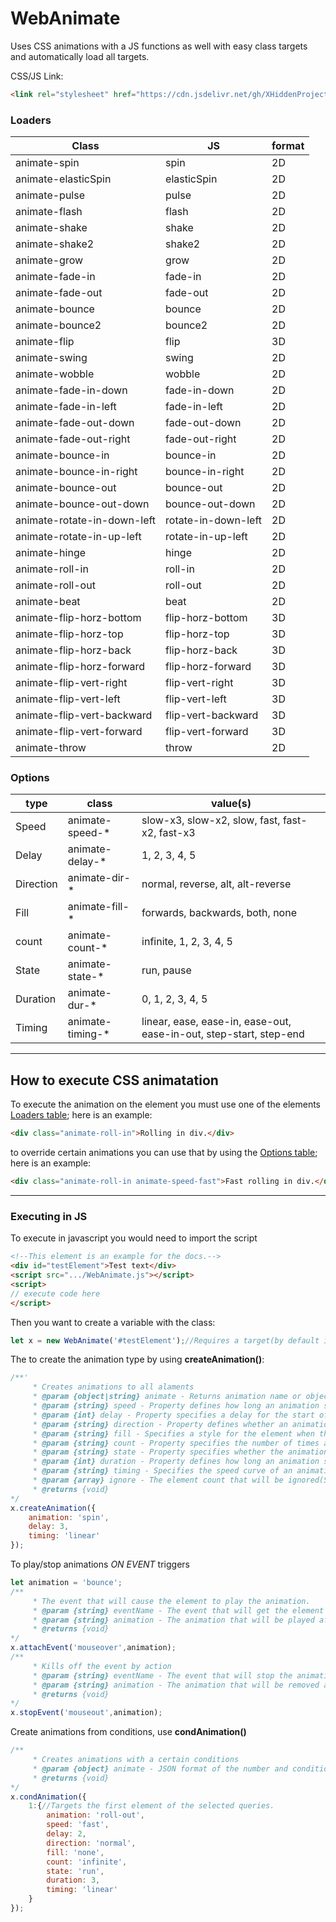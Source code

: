 # WebAnimate
Uses CSS animations with a JS functions as well with easy class targets and automatically load all targets.

CSS/JS Link:
```html
<link rel="stylesheet" href="https://cdn.jsdelivr.net/gh/XHiddenProjects/WebAnimate@main/assets/webanimate.css"/>
```

### Loaders

| Class | JS | format |
| --- | --- | ----- |
| animate-spin | spin | 2D |
| animate-elasticSpin | elasticSpin | 2D |
| animate-pulse | pulse | 2D |
| animate-flash | flash | 2D |
| animate-shake | shake | 2D |
| animate-shake2 | shake2 | 2D |
| animate-grow | grow | 2D |
| animate-fade-in | fade-in | 2D |
| animate-fade-out | fade-out | 2D |
| animate-bounce | bounce | 2D |
| animate-bounce2 | bounce2 | 2D |
| animate-flip | flip | 3D |
| animate-swing | swing | 2D |
| animate-wobble | wobble | 2D |
| animate-fade-in-down | fade-in-down | 2D |
| animate-fade-in-left | fade-in-left | 2D |
| animate-fade-out-down | fade-out-down | 2D |
| animate-fade-out-right | fade-out-right | 2D |
| animate-bounce-in | bounce-in | 2D |
| animate-bounce-in-right | bounce-in-right | 2D |
| animate-bounce-out | bounce-out | 2D |
| animate-bounce-out-down | bounce-out-down | 2D |
| animate-rotate-in-down-left | rotate-in-down-left | 2D |
| animate-rotate-in-up-left | rotate-in-up-left | 2D |
| animate-hinge | hinge | 2D |
| animate-roll-in | roll-in | 2D |
| animate-roll-out | roll-out | 2D |
| animate-beat | beat | 2D |
| animate-flip-horz-bottom | flip-horz-bottom | 3D |
| animate-flip-horz-top | flip-horz-top | 3D |
| animate-flip-horz-back | flip-horz-back | 3D |
| animate-flip-horz-forward | flip-horz-forward | 3D |
| animate-flip-vert-right | flip-vert-right | 3D |
| animate-flip-vert-left | flip-vert-left | 3D |
| animate-flip-vert-backward | flip-vert-backward | 3D |
| animate-flip-vert-forward | flip-vert-forward | 3D |
| animate-throw | throw | 2D |

### Options
| type | class | value(s) |
| ---- | ----- | ------ |
| Speed | animate-speed-* | slow-x3, slow-x2, slow, fast, fast-x2, fast-x3|
| Delay | animate-delay-* | 1, 2, 3, 4, 5 |
| Direction | animate-dir-* | normal, reverse, alt, alt-reverse |
| Fill | animate-fill-* | forwards, backwards, both, none |
| count | animate-count-* | infinite, 1, 2, 3, 4, 5 |
| State | animate-state-* | run, pause |
| Duration | animate-dur-* | 0, 1, 2, 3, 4, 5 |
| Timing | animate-timing-* | linear, ease, ease-in, ease-out, ease-in-out, step-start, step-end |

***

## How to execute CSS animatation
To execute the animation on the element you must use one of the elements [Loaders table](#loaders); here is an example:
```html
<div class="animate-roll-in">Rolling in div.</div>
```
to override certain animations you can use that by using the [Options table](#Options); here is an example:
```html
<div class="animate-roll-in animate-speed-fast">Fast rolling in div.</div>
```

***

### Executing in JS
To execute in javascript you would need to import the script
```html
<!--This element is an example for the docs.-->
<div id="testElement">Test text</div>
<script src=".../WebAnimate.js"></script>
<script>
// execute code here
</script>
```

Then you want to create a variable with the class:
```js
let x = new WebAnimate('#testElement');//Requires a target(by default it will select all elements).
```
The to create the animation type by using **createAnimation()**:
```js
/**'
     * Creates animations to all alaments
     * @param {object|string} animate - Returns animation name or object
     * @param {string} speed - Property defines how long an animation should take to complete one cycle.
     * @param {int} delay - Property specifies a delay for the start of an animation.
     * @param {string} direction - Property defines whether an animation should be played forwards, backwards or in alternate cycles.
     * @param {string} fill - Specifies a style for the element when the animation is not playing (before it starts, after it ends, or both).
     * @param {string} count - Property specifies the number of times an animation should be played.
     * @param {string} state - Property specifies whether the animation is running or paused.
     * @param {int} duration - Property defines how long an animation should take to complete one cycle.
     * @param {string} timing - Specifies the speed curve of an animation.
     * @param {array} ignore - The element count that will be ignored(Starting with 1...).
     * @returns {void}
*/
x.createAnimation({
    animation: 'spin',
    delay: 3,
    timing: 'linear'
});
```

To play/stop animations _ON EVENT_ triggers
```js
let animation = 'bounce';
/**
     * The event that will cause the element to play the animation.
     * @param {string} eventName - The event that will get the element to play the animation.
     * @param {string} animation - The animation that will be played after event has taken place.
     * @returns {void}
*/
x.attachEvent('mouseover',animation);
/**
     * Kills off the event by action
     * @param {string} eventName - The event that will stop the animation.
     * @param {string} animation - The animation that will be removed after action is taken.
     * @returns {void}
*/
x.stopEvent('mouseout',animation);
```
Create animations from conditions, use **condAnimation()**
```js
/**
     * Creates animations with a certain conditions
     * @param {object} animate - JSON format of the number and conditions(Starting with 1...)
     * @returns {void}
*/
x.condAnimation({
    1:{//Targets the first element of the selected queries.
        animation: 'roll-out',
        speed: 'fast',
        delay: 2,
        direction: 'normal',
        fill: 'none',
        count: 'infinite',
        state: 'run',
        duration: 3,
        timing: 'linear'
    }
});
```
